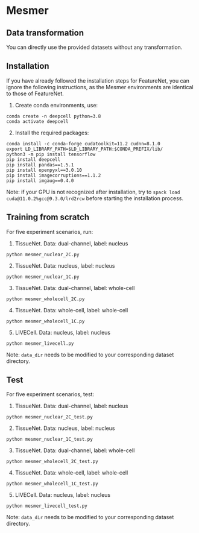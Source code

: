 # Mesmer

## Data transformation
You can directly use the provided datasets without any transformation.

## Installation

If you have already followed the installation steps for FeatureNet, you can ignore the following instructions, as the Mesmer environments are identical to those of FeatureNet.

1. Create conda environments, use:
```
conda create -n deepcell python=3.8
conda activate deepcell
```
   
2. Install the required packages:

```
conda install -c conda-forge cudatoolkit=11.2 cudnn=8.1.0
export LD_LIBRARY_PATH=$LD_LIBRARY_PATH:$CONDA_PREFIX/lib/ 
python3 -m pip install tensorflow
pip install deepcell
pip install pandas==1.5.1
pip install openpyxl==3.0.10
pip install imagecorruptions==1.1.2
pip install imgaug==0.4.0
```

Note: if your GPU is not recognized after installation, try to ```spack load cuda@11.0.2%gcc@9.3.0/lrd2rcw``` before starting the installation process.

## Training from scratch

For five experiment scenarios, run:

1. TissueNet. Data: dual-channel, label: nucleus
   
```
python mesmer_nuclear_2C.py
```

2. TissueNet. Data: nucleus, label: nucleus
   
```
python mesmer_nuclear_1C.py
```

3. TissueNet. Data: dual-channel, label: whole-cell
   
```
python mesmer_wholecell_2C.py
```

4. TissueNet. Data: whole-cell, label: whole-cell
   
```
python mesmer_wholecell_1C.py
```

5. LIVECell. Data: nucleus, label: nucleus

```
python mesmer_livecell.py
```

Note: ```data_dir``` needs to be modified to your corresponding dataset directory.

## Test

For five experiment scenarios, test:

1. TissueNet. Data: dual-channel, label: nucleus
   
```
python mesmer_nuclear_2C_test.py
```

2. TissueNet. Data: nucleus, label: nucleus
   
```
python mesmer_nuclear_1C_test.py
```

3. TissueNet. Data: dual-channel, label: whole-cell
   
```
python mesmer_wholecell_2C_test.py
```

4. TissueNet. Data: whole-cell, label: whole-cell
   
```
python mesmer_wholecell_1C_test.py
```

5. LIVECell. Data: nucleus, label: nucleus

```
python mesmer_livecell_test.py
```

Note: ```data_dir``` needs to be modified to your corresponding dataset directory.

